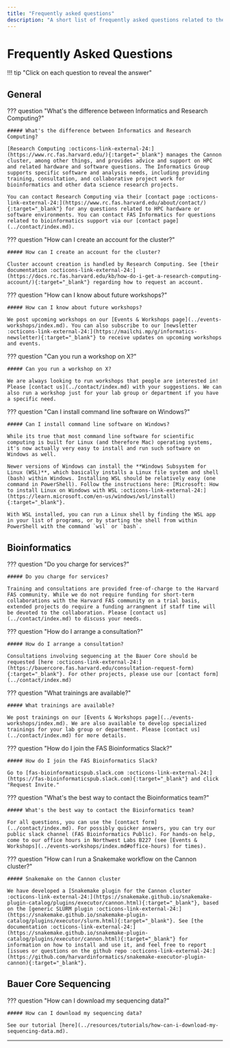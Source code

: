 ```yaml
---
title: "Frequently asked questions"
description: "A short list of frequently asked questions related to the Harvard FAS Informatics group and their answers."
---
```


# Frequently Asked Questions

!!! tip "Click on each question to reveal the answer"

## General

??? question "What's the difference between Informatics and Research Computing?"

    ##### What's the difference between Informatics and Research Computing?

    [Research Computing :octicons-link-external-24:](https://www.rc.fas.harvard.edu/){:target="_blank"} manages the Cannon cluster, among other things, and provides advice and support on HPC and related hardware and software questions. The Informatics Group supports specific software and analysis needs, including providing training, consultation, and collaborative project work for bioinformatics and other data science research projects. 

    You can contact Research Computing via their [contact page :octicons-link-external-24:](https://www.rc.fas.harvard.edu/about/contact/){:target="_blank"} for any questions related to HPC hardware or software environments. You can contact FAS Informatics for questions related to bioinformatics support via our [contact page](../contact/index.md).

??? question "How can I create an account for the cluster?"

    ##### How can I create an account for the cluster?

    Cluster account creation is handled by Research Computing. See [their documentation :octicons-link-external-24:](https://docs.rc.fas.harvard.edu/kb/how-do-i-get-a-research-computing-account/){:target="_blank"} regarding how to request an account.

??? question "How can I know about future workshops?"

    ##### How can I know about future workshops?

    We post upcoming workshops on our [Events & Workshops page](../events-workshops/index.md). You can also subscribe to our [newsletter :octicons-link-external-24:](https://mailchi.mp/g/informatics-newsletter){:target="_blank"} to receive updates on upcoming workshops and events.

??? question "Can you run a workshop on X?"

    ##### Can you run a workshop on X?

    We are always looking to run workshops that people are interested in! Please [contact us](../contact/index.md) with your suggestions. We can also run a workshop just for your lab group or department if you have a specific need.

??? question "Can I install command line software on Windows?"

    ##### Can I install command line software on Windows?

    While its true that most command line software for scientific computing is built for Linux (and therefore Mac) operating systems, it's now actually very easy to install and run such software on Windows as well.

    Newer versions of Windows can install the **Windows Subsystem for Linux (WSL)**, which basically installs a Linux file system and shell (bash) within Windows. Installing WSL should be relatively easy (one command in PowerShell). Follow the instructions here: [Microsoft: How to install Linux on Windows with WSL :octicons-link-external-24:](https://learn.microsoft.com/en-us/windows/wsl/install){:target="_blank"}.

    With WSL installed, you can run a Linux shell by finding the WSL app in your list of programs, or by starting the shell from within PowerShell with the command `wsl` or `bash`.

## Bioinformatics

??? question "Do you charge for services?"

    ##### Do you charge for services?

    Training and consultations are provided free-of-charge to the Harvard FAS community. While we do not require funding for short-term collaborations with the Harvard FAS community on a trial basis, extended projects do require a funding arrangment if staff time will be devoted to the collaboration. Please [contact us](../contact/index.md) to discuss your needs.

??? question "How do I arrange a consultation?"

    ##### How do I arrange a consultation?

    Consultations involving sequencing at the Bauer Core should be requested [here :octicons-link-external-24:](https://bauercore.fas.harvard.edu/consultation-request-form){:target="_blank"}. For other projects, please use our [contact form](../contact/index.md)

??? question "What trainings are available?"

    ##### What trainings are available?

    We post trainings on our [Events & Workshops page](../events-workshops/index.md). We are also available to develop specialized trainings for your lab group or department. Please [contact us](../contact/index.md) for more details. 

??? question "How do I join the FAS Bioinformatics Slack?"

    ##### How do I join the FAS Bioinformatics Slack?

    Go to [fas-bioinformaticspub.slack.com :octicons-link-external-24:](https://fas-bioinformaticspub.slack.com){:target="_blank"} and click "Request Invite."

??? question "What's the best way to contact the Bioinformatics team?"

    ##### What's the best way to contact the Bioinformatics team?

    For all questions, you can use the [contact form](../contact/index.md). For possibly quicker answers, you can try our public slack channel (FAS Bioinformatics Public). For hands-on help, come to our office hours in Northwest Labs B227 (see [Events & Workshops](../events-workshops/index.md#office-hours) for times).

??? question "How can I run a Snakemake workflow on the Cannon cluster?"

    ##### Snakemake on the Cannon cluster

    We have developed a [Snakemake plugin for the Cannon cluster :octicons-link-external-24:](https://snakemake.github.io/snakemake-plugin-catalog/plugins/executor/cannon.html){:target="_blank"}, based on the [generic SLURM plugin :octicons-link-external-24:](https://snakemake.github.io/snakemake-plugin-catalog/plugins/executor/slurm.html){:target="_blank"}. See [the documentation :octicons-link-external-24:](https://snakemake.github.io/snakemake-plugin-catalog/plugins/executor/cannon.html){:target="_blank"} for information on how to install and use it, and feel free to report [issues or questions on the github repo :octicons-link-external-24:](https://github.com/harvardinformatics/snakemake-executor-plugin-cannon){:target="_blank"}.


## Bauer Core Sequencing

??? question "How can I download my sequencing data?"

    ##### How can I download my sequencing data?

    See our tutorial [here](../resources/tutorials/how-can-i-download-my-sequencing-data.md).

---

<!-- --------------------------------- -->
<!-- Page specfic CSS -->

<style>
/* FAQ styles */
    details > h5 {
        display: none;
    }
    article h3 {
        display: none;
    }
    summary {
        font-size: larger;
    }
</style>